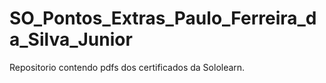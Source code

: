 # SO_Pontos_Extras_Paulo_Ferreira_da_Silva_Junior
Repositorio contendo pdfs dos certificados da Sololearn.
